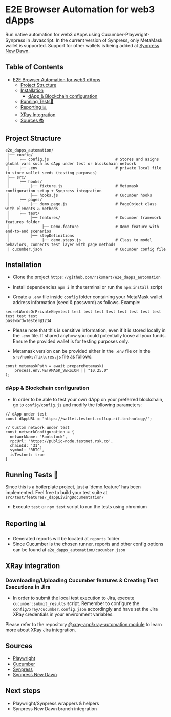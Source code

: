 # E2E Browser Automation for web3 dApps
Run native automation for web3 dApps using Cucumber-Playwright-Synpress in Javascript.
In the current version of Synpress, only MetaMask wallet is supported.
Support for other wallets is being added at [Synpress New Dawn](https://github.com/Synthetixio/synpress/tree/new-dawn).

## Table of Contents
- [E2E Browser Automation for web3 dApps](#e2e-browser-automation-for-web3-dapps)
    - [Project Structure](#project-structure)
    - [Installation](#installation)
      - [dApp & Blockchain configuration](#dapp--blockchain-configuration)
    - [Running Tests🚀](#running-tests-)
    - [Reporting 📊](#reporting-)
    - [XRay Integration](#xray-integration)
    - [Sources 📚](#sources)

## Project Structure

```
e2e_dapps_automation/
 ├── config/
 │    ├── config.js                             # Stores and asigns global vars such as dApp under test or blockchain network
 │    ├── .env                                  # private local file to store wallet seeds (testing purposes)
 ├── src/
 │    ├── hooks/                                
 │         ├── fixture.js                       # Metamask configuration setup + Synpress integration
 │         ├── hooks.js                         # Cucumber hooks
 │    ├── pages/                        
 │         ├── demo.page.js                     # PageObject class with elements & methods 
 │    ├── test/
 │         ├── features/                        # Cucumber framework features folder
 │              ├── Demo.feature                # Demo feature with end-to-end scenarios
 │         ├── stepDefinitions          
 │              ├── demo.steps.js               # Class to model behaviors, connects test layer with page methods
 | cucumber.json                                # Cucumber config file
```

## Installation

- Clone the project `https://github.com/rsksmart/e2e_dapps_automation`

- Install dependencies `npm i` in the terminal or run the `npm:install` script

- Create a `.env` file inside `config` folder containing your MetaMask wallet address information (seed & password) as follows. Example:

```
secretWordsOrPrivateKey=test test test test test test test test test test test test
password=Tester@1234
```

* Please note that this is sensitive information, even if it is stored locally in the `.env` file. If shared anyhow you could potentially loose all your funds. Ensure the provided wallet is for testing purposes only.

- Metamask version can be provided either in the `.env` file or in the `src/hooks/fixtures.js` file as follows:

```    
const metamaskPath = await prepareMetamask(
    process.env.METAMASK_VERSION || "10.25.0"
);
```

### dApp & Blockchain configuration

- In order to be able to test your own dApp on your preferred blockchain, go to `config/config.js` and modify the following parameters:

```
// dApp under test
const dAppURL = 'https://wallet.testnet.rollup.rif.technology/';

// Custom network under test
const networkConfiguration = {
  networkName: 'Rootstock',
  rpcUrl: 'https://public-node.testnet.rsk.co',
  chainId: '31',
  symbol: 'RBTC',
  isTestnet: true
}
```

## Running Tests 🚀  

Since this is a boilerplate project, just a 'demo.feature' has been implemented.
Feel free to build your test suite at `src/test/features/_dappLivingDocumentation/`

- Execute `test` or `npm test` script to run the tests using chromium

## Reporting 📊
- Generated reports will be located at `reports` folder
- Since Cucumber is the chosen runner, reports and other config options can be found at `e2e_dapps_automation/cucumber.json`

## XRay integration
### Downloading/Uploading Cucumber features & Creating Test Executions in Jira

- In order to submit the local test execution to Jira, execute `cucumber:submit_results` script. Remember to configure the `config/xray/cucumber.config.json` accordingly and have set the Jira XRay credentials in your environment variables.

Please refer to the repository [@xray-app/xray-automation module](https://github.com/rsksmart/xray-automation) to learn more about XRay Jira integration.


## Sources

- [Playwright](https://playwright.dev/docs/intro)
- [Cucumber](https://cucumber.io/docs/cucumber/)
- [Synpress](https://github.com/Synthetixio/synpress)
- [Synpress New Dawn](https://github.com/Synthetixio/synpress/tree/new-dawn)

## Next steps
- Playwright/Synpress wrappers & helpers
- Synpress New Dawn branch integration

